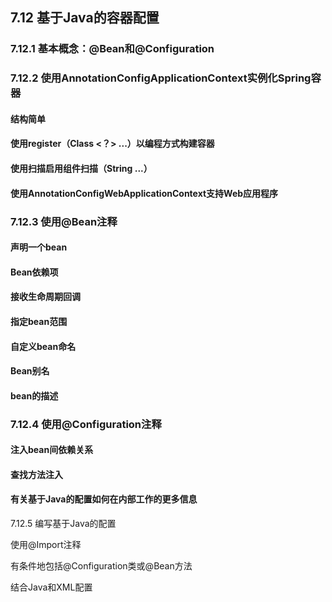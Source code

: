 ## 7.12 基于Java的容器配置

### 7.12.1 基本概念：@Bean和@Configuration

### 7.12.2 使用AnnotationConfigApplicationContext实例化Spring容器

#### 结构简单

#### 使用register（Class &lt;？&gt; ...）以编程方式构建容器

#### 使用扫描启用组件扫描（String ...）

#### 使用AnnotationConfigWebApplicationContext支持Web应用程序

### 7.12.3 使用@Bean注释

#### 声明一个bean

#### Bean依赖项

#### 接收生命周期回调

#### 指定bean范围

#### 自定义bean命名

#### Bean别名

#### bean的描述

### 7.12.4 使用@Configuration注释

#### 注入bean间依赖关系

#### 查找方法注入

#### 有关基于Java的配置如何在内部工作的更多信息

7.12.5 编写基于Java的配置

使用@Import注释

有条件地包括@Configuration类或@Bean方法

结合Java和XML配置

